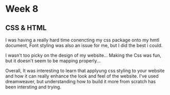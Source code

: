 # Week 8
## CSS & HTML

I was having a really hard time conencting my css package onto my hmtl document,
Font styling was also an issue for me, but I did the best i could.

I wasn't too picky on the design of my website... Making the Css was fun,
but it doesn't seem to be mapping properly...

Overall, It was interesting to learn that applyung css styling to your website
and how it can really enhance the look and feel of the website. I've used dreamweaver,
but understanding how to build it more from scratch has been intersting and trying. 
